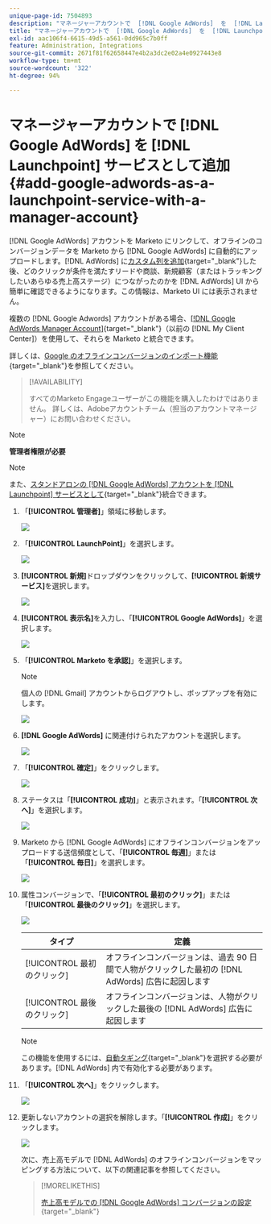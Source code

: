 ```yaml
---
unique-page-id: 7504893
description: "マネージャーアカウントで  [!DNL Google AdWords]  を  [!DNL Launchpoint]  サービスとして追加 - Marketo ドキュメント - 製品ドキュメント"
title: "マネージャーアカウントで  [!DNL Google AdWords]  を  [!DNL Launchpoint]  サービスとして追加"
exl-id: aac106f4-6615-49d5-a561-0dd965c7b0ff
feature: Administration, Integrations
source-git-commit: 2671f81f62658447e4b2a3dc2e02a4e0927443e8
workflow-type: tm+mt
source-wordcount: '322'
ht-degree: 94%

---
```


# マネージャーアカウントで [!DNL Google AdWords] を [!DNL Launchpoint] サービスとして追加 {#add-google-adwords-as-a-launchpoint-service-with-a-manager-account}

[!DNL Google AdWords] アカウントを Marketo にリンクして、オフラインのコンバージョンデータを Marketo から [!DNL Google AdWords] に自動的にアップロードします。[!DNL AdWords] に[カスタム列を追加](https://support.google.com/adwords/answer/3073556){target="_blank"}した後、どのクリックが条件を満たすリードや商談、新規顧客（またはトラッキングしたいあらゆる売上高ステージ）につながったのかを [!DNL AdWords] UI から簡単に確認できるようになります。この情報は、Marketo UI には表示されません。

複数の [!DNL Google Adwords] アカウントがある場合、[[!DNL Google AdWords Manager Account]](https://www.google.com/adwords/manager-accounts/){target="_blank"}（以前の [!DNL My Client Center]）を使用して、それらを Marketo と統合できます。

詳しくは、[Google のオフラインコンバージョンのインポート機能](https://support.google.com/adwords/answer/2998031?hl=ja){target="_blank"}を参照してください。

>[!AVAILABILITY]
>
>すべてのMarketo Engageユーザーがこの機能を購入したわけではありません。 詳しくは、Adobeアカウントチーム（担当のアカウントマネージャー）にお問い合わせください。

>[!NOTE]
>
>**管理者権限が必要**

>[!NOTE]
>
>また、[スタンドアロンの  [!DNL Google AdWords]  アカウントを  [!DNL Launchpoint]  サービスとして](/help/marketo/product-docs/administration/additional-integrations/add-google-adwords-as-a-launchpoint-service.md){target="_blank"}統合できます。

1. 「**[!UICONTROL 管理者]**」領域に移動します。

   ![](assets/add-google-adwords-as-a-launchpoint-service-with-a-manager-1.png)

1. 「**[!UICONTROL LaunchPoint]**」を選択します。

   ![](assets/add-google-adwords-as-a-launchpoint-service-with-a-manager-2.png)

1. **[!UICONTROL 新規]**&#x200B;ドロップダウンをクリックして、**[!UICONTROL 新規サービス]**&#x200B;を選択します。

   ![](assets/add-google-adwords-as-a-launchpoint-service-with-a-manager-3.png)

1. **[!UICONTROL 表示名]**&#x200B;を入力し、「**[!UICONTROL Google AdWords]**」を選択します。

   ![](assets/add-google-adwords-as-a-launchpoint-service-with-a-manager-4.png)

1. 「**[!UICONTROL Marketo を承認]**」を選択します。

   >[!NOTE]
   >
   >個人の [!DNL Gmail] アカウントからログアウトし、ポップアップを有効にします。

   ![](assets/add-google-adwords-as-a-launchpoint-service-with-a-manager-5.png)

1. **[!DNL Google AdWords]** に関連付けられたアカウントを選択します。

   ![](assets/add-google-adwords-as-a-launchpoint-service-with-a-manager-6.png)

1. 「**[!UICONTROL 確定]**」をクリックします。

   ![](assets/add-google-adwords-as-a-launchpoint-service-with-a-manager-7.png)

1. ステータスは「**[!UICONTROL 成功]**」と表示されます。「**[!UICONTROL 次へ]**」を選択します。

   ![](assets/add-google-adwords-as-a-launchpoint-service-with-a-manager-8.png)

1. Marketo から [!DNL Google AdWords] にオフラインコンバージョンをアップロードする送信頻度として、「**[!UICONTROL 毎週]**」または「**[!UICONTROL 毎日]**」を選択します。

   ![](assets/add-google-adwords-as-a-launchpoint-service-with-a-manager-9.png)

1. 属性コンバージョンで、「**[!UICONTROL 最初のクリック]**」または「**[!UICONTROL 最後のクリック]**」を選択します。

   ![](assets/add-google-adwords-as-a-launchpoint-service-with-a-manager-10.png)

   | タイプ | 定義 |
   |---|---|
   | [!UICONTROL 最初のクリック] | オフラインコンバージョンは、過去 90 日間で人物がクリックした最初の [!DNL AdWords] 広告に起因します |
   | [!UICONTROL 最後のクリック] | オフラインコンバージョンは、人物がクリックした最後の [!DNL AdWords] 広告に起因します |

   >[!NOTE]
   >
   >この機能を使用するには、[自動タギング](https://support.google.com/adwords/answer/1752125?hl=ja){target="_blank"}を選択する必要があります。[!DNL AdWords] 内で有効化する必要があります。

1. 「**[!UICONTROL 次へ]**」をクリックします。

   ![](assets/add-google-adwords-as-a-launchpoint-service-with-a-manager-11.png)

1. 更新しないアカウントの選択を解除します。「**[!UICONTROL 作成]**」をクリックします。

   ![](assets/add-google-adwords-as-a-launchpoint-service-with-a-manager-12.png)

   次に、売上高モデルで [!DNL AdWords] のオフラインコンバージョンをマッピングする方法について、以下の関連記事を参照してください。

   >[!MORELIKETHIS]
   >
   >[売上高モデルでの  [!DNL Google AdWords]  コンバージョンの設定](/help/marketo/product-docs/reporting/revenue-cycle-analytics/revenue-cycle-models/set-google-adwords-conversions-in-the-revenue-model-with-a-manager-account.md){target="_blank"}
